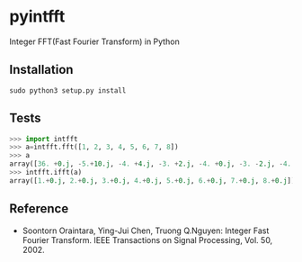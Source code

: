 # pyintfft
Integer FFT(Fast Fourier Transform) in Python

Installation
------------
```
sudo python3 setup.py install
```

Tests
------------
```py
>>> import intfft
>>> a=intfft.fft([1, 2, 3, 4, 5, 6, 7, 8])
>>> a
array([36. +0.j, -5.+10.j, -4. +4.j, -3. +2.j, -4. +0.j, -3. -2.j, -4. -4.j, -5.-10.j])
>>> intfft.ifft(a)
array([1.+0.j, 2.+0.j, 3.+0.j, 4.+0.j, 5.+0.j, 6.+0.j, 7.+0.j, 8.+0.j])
```

Reference
------------
- Soontorn Oraintara, Ying-Jui Chen, Truong Q.Nguyen: Integer Fast Fourier Transform. IEEE Transactions on Signal Processing, Vol. 50, 2002.
